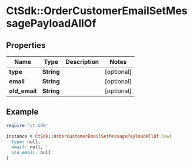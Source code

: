 # CtSdk::OrderCustomerEmailSetMessagePayloadAllOf

## Properties

| Name | Type | Description | Notes |
| ---- | ---- | ----------- | ----- |
| **type** | **String** |  | [optional] |
| **email** | **String** |  | [optional] |
| **old_email** | **String** |  | [optional] |

## Example

```ruby
require 'ct_sdk'

instance = CtSdk::OrderCustomerEmailSetMessagePayloadAllOf.new(
  type: null,
  email: null,
  old_email: null
)
```

